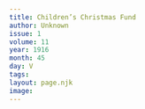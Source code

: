 ```yaml
---
title: Children’s Christmas Fund
author: Unknown
issue: 1
volume: 11
year: 1916
month: 45
day: V
tags:
layout: page.njk
image:
---
```


